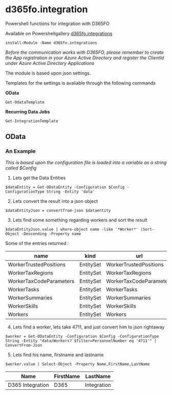 # d365fo.integration
Powershell functions for integration with D365FO

Available on Powershellgallery
[d365fo.integrations](https://www.powershellgallery.com/packages/d365fo.integrations)

`install-Module -Name d365fo.integrations`


*Before the communication works with D365FO, please remember to create the App registration in your Azure Active Directory and register the ClientId under Azure Active Directory Applications*

The module is based upon json settings.

Templates for the settings is avaliable through the following commands

**OData**

`Get-OdataTemplate`


**Recurring Data Jobs**

`Get-IntegrationTemplate`

## OData

### An Example

*This is based upon the configuration file is loaded into a variable as a string called $Config*

1. Lets get the Data Entities

`$dataEntity = Get-ODataEntity -Configuration $Config -ConfigurationType String -Entity 'data'`

2. Lets convert the result into a json object

`$dataEntityJson = convertfrom-json $dataentity`

3. Lets find some something regarding workers and sort the result

`$dataEntityJson.value | where-object name -like '*Worker*' |Sort-Object -Descending -Property name`

Some of the entries returned :

|name|kind|url|
|----|----|---|
WorkerTrustedPositions|EntitySet|WorkerTrustedPositions
WorkerTaxRegions|EntitySet|WorkerTaxRegions
WorkerTaxCodeParameters|EntitySet|WorkerTaxCodeParameters
WorkerTasks|EntitySet|WorkerTasks
WorkerSummaries|EntitySet|WorkerSummaries
WorkerSkills|EntitySet|WorkerSkills
Workers|EntitySet|Workers

4. Lets find a worker, lets take 4711, and just convert him to json rightaway

``$worker = Get-ODataEntity -Configuration $Config -ConfigurationType String -Entity "data/Workers?`$filter=PersonnelNumber eq '4711'" | ConvertFrom-Json`` 

5. Lets find his name, firstname and lastname

``$worker.value | Select-Object -Property Name,FirstName,LastName``

| Name | FirstName | LastName
|----|---------|--------
|D365 Integration|D365|Integration











